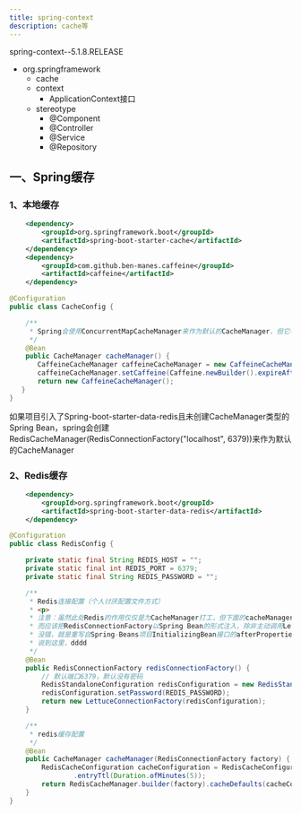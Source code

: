 ```yaml
---
title: spring-context
description: cache等
---
```


spring-context--5.1.8.RELEASE

- org.springframework
  - cache
  - context
    - ApplicationContext接口
  - stereotype
    - @Component
    - @Controller
    - @Service
    - @Repository

## 一、Spring缓存

### 1、本地缓存

```xml
    <dependency>
        <groupId>org.springframework.boot</groupId>
        <artifactId>spring-boot-starter-cache</artifactId>
    </dependency>
    <dependency>
        <groupId>com.github.ben-manes.caffeine</groupId>
        <artifactId>caffeine</artifactId>
    </dependency>
```

```java
@Configuration
public class CacheConfig {

    /**
     * Spring会使用ConcurrentMapCacheManager来作为默认的CacheManager，但它不支持缓存过期
     */
    @Bean
    public CacheManager cacheManager() {
       CaffeineCacheManager caffeineCacheManager = new CaffeineCacheManager();
       caffeineCacheManager.setCaffeine(Caffeine.newBuilder().expireAfterWrite(10, TimeUnit.MINUTES));
       return new CaffeineCacheManager();
   }
}
```

如果项目引入了Spring-boot-starter-data-redis且未创建CacheManager类型的Spring Bean，spring会创建RedisCacheManager(RedisConnectionFactory("localhost", 6379))来作为默认的CacheManager

### 2、Redis缓存

```xml
    <dependency>
        <groupId>org.springframework.boot</groupId>
        <artifactId>spring-boot-starter-data-redis</artifactId>
    </dependency>
```

```java
@Configuration
public class RedisConfig {

    private static final String REDIS_HOST = "";    
    private static final int REDIS_PORT = 6379;
    private static final String REDIS_PASSWORD = "";

    /**
     * Redis连接配置（个人讨厌配置文件方式）
     * <p>
     * 注意：虽然此处Redis的作用仅仅是为CacheManager打工，但下面的cacheManager方法不可直接调用此方法，
     * 而应该把RedisConnectionFactory以Spring Bean的形式注入，除非主动调用LettuceConnectionFactory::afterPropertiesSet()，
     * 没错，就是重写自Spring-Beans项目InitializingBean接口的afterPropertiesSet()。
     * 说到这里，dddd
     */
    @Bean
    public RedisConnectionFactory redisConnectionFactory() {
        // 默认端口6379，默认没有密码
        RedisStandaloneConfiguration redisConfiguration = new RedisStandaloneConfiguration(REDIS_HOST, REDIS_PORT);
        redisConfiguration.setPassword(REDIS_PASSWORD);
        return new LettuceConnectionFactory(redisConfiguration);
    }

    /**
     * redis缓存配置
     */
    @Bean
    public CacheManager cacheManager(RedisConnectionFactory factory) {
        RedisCacheConfiguration cacheConfiguration = RedisCacheConfiguration.defaultCacheConfig()
                .entryTtl(Duration.ofMinutes(5));
        return RedisCacheManager.builder(factory).cacheDefaults(cacheConfiguration).build();
    }
}
```
